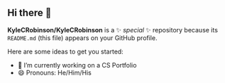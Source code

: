 ## Hi there 👋


**KyleCRobinson/KyleCRobinson** is a ✨ _special_ ✨ repository because its `README.md` (this file) appears on your GitHub profile.

Here are some ideas to get you started:

- 🔭 I’m currently working on a CS Portfolio
- 😄 Pronouns: He/Him/His

